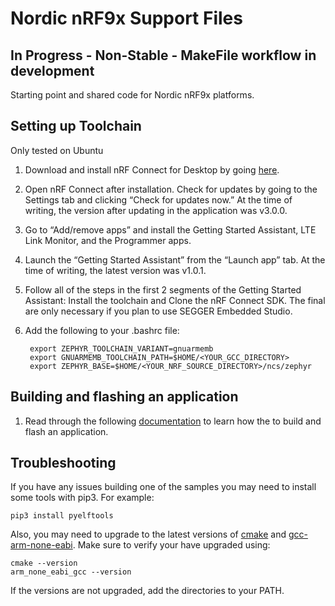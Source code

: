 Nordic nRF9x Support Files
==========================

In Progress - Non-Stable - MakeFile workflow in development
-----------------------------------------------------------

Starting point and shared code for Nordic nRF9x platforms.

Setting up Toolchain
--------------------
Only tested on Ubuntu

1. Download and install nRF Connect for Desktop by going <a href="https://www.nordicsemi.com/Software-and-Tools/Development-Tools/nRF-Connect-for-desktop/Download#infotabs">here</a>.

2. Open nRF Connect after installation. Check for updates by going to the Settings tab and clicking “Check for updates now.” At the time of writing, the version after updating in the application was v3.0.0.

3. Go to “Add/remove apps” and install the Getting Started Assistant, LTE Link Monitor, and the Programmer apps.

4. Launch the “Getting Started Assistant” from the “Launch app” tab. At the time of writing, the latest version was v1.0.1.

5. Follow all of the steps in the first 2 segments of the Getting Started Assistant: Install the toolchain and Clone the nRF Connect SDK. The final are only necessary if you plan to use SEGGER Embedded Studio.

6. Add the following to your .bashrc file:

        export ZEPHYR_TOOLCHAIN_VARIANT=gnuarmemb
        export GNUARMEMB_TOOLCHAIN_PATH=$HOME/<YOUR_GCC_DIRECTORY>
        export ZEPHYR_BASE=$HOME/<YOUR_NRF_SOURCE_DIRECTORY>/ncs/zephyr
    
Building and flashing an application
------------------------------------
1. Read through the following <a href="https://devzone.nordicsemi.com/nordic/cellular-iot-guides/b/getting-started-cellular/posts/nrf-connect-sdk-tutorial">documentation</a> to learn how the to build and flash an application.
    
Troubleshooting
---------------
If you have any issues building one of the samples you may need to install some tools with pip3. For example:

    pip3 install pyelftools
    
Also, you may need to upgrade to the latest versions of <a href="https://cmake.org/download/">cmake</a> and <a href="https://developer.arm.com/tools-and-software/open-source-software/developer-tools/gnu-toolchain/gnu-rm/downloads">gcc-arm-none-eabi</a>. Make sure to verify your have upgraded using:

    cmake --version
    arm_none_eabi_gcc --version 
    
If the versions are not upgraded, add the directories to your PATH.



